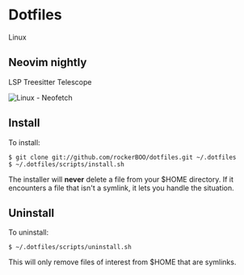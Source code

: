 # Dotfiles

Linux

## Neovim nightly

LSP
Treesitter
Telescope

![Linux - Neofetch](https://user-images.githubusercontent.com/15027/99193889-c79d4200-2749-11eb-8c54-c5b6a8884b1e.png)

## Install

To install:

    $ git clone git://github.com/rockerBOO/dotfiles.git ~/.dotfiles
    $ ~/.dotfiles/scripts/install.sh

The installer will **never** delete a file from your $HOME directory. If it encounters a file that isn't a symlink, it lets you handle the situation.

## Uninstall

To uninstall:

    $ ~/.dotfiles/scripts/uninstall.sh

This will only remove files of interest from $HOME that are symlinks.
